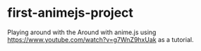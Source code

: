# first-animejs-project
Playing around with the Around with anime.js using https://www.youtube.com/watch?v=g7WnZ9hxUak as a tutorial.
